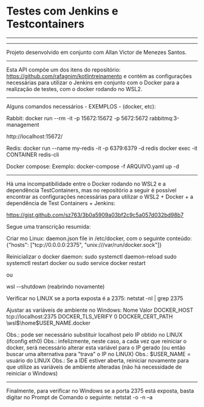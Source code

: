<h1> Testes com Jenkins e Testcontainers </h1>

<hr>
<hr>

Projeto desenvolvido em conjunto com Allan Victor de Menezes Santos.

<hr>

Esta API compõe um dos itens do repositório: https://github.com/rafagnim/kotlintreinamento e contém as configurações necessárias para utilizar o Jenkins em conjunto com o Docker para a realização de testes, com o docker rodando no WSL2.

<hr>


Alguns comandos necessários - EXEMPLOS - (docker, etc):

Rabbit:
docker run --rm -it -p 15672:15672 -p 5672:5672 rabbitmq:3-management

http://localhost:15672/

Redis:
docker run --name my-redis -it -p 6379:6379 -d redis
docker exec -it CONTAINER redis-cli

Docker compose:
Exemplo:
docker-compose -f ARQUIVO.yaml up -d

<hr>

Há uma incompatibilidade entre o Docker rodando no WSL2 e a dependência TestContainers, mas no repositório a seguir é possível encontrar as configurações necessárias para utilizar o WSL2 + Docker + a dependência de Test Containers + Jenkins:

https://gist.github.com/sz763/3b0a5909a03bf2c9c5a057d032bd98b7

Segue uma transcrição resumida:

Criar mo Linux: daemon.json file in /etc/docker, com o seguinte conteúdo:
{"hosts": ["tcp://0.0.0.0:2375", "unix:///var/run/docker.sock"]}

Reinicializar o docker daemon:
sudo systemctl daemon-reload
sudo systemctl restart docker ou sudo service docker restart

ou

wsl --shutdown (reabrindo novamente)

Verificar no LINUX se a porta exposta é a 2375:
netstat -nl | grep 2375

Ajustar as variáveis de ambiente no Windows:
Nome	Valor
DOCKER_HOST	tcp://localhost:2375
DOCKER_TLS_VERIFY	0
DOCKER_CERT_PATH	\\wsl$\home\$USER_NAME\.docker

Obs.: pode ser necessário substituir localhost pelo IP obtido no LINUX (ifconfig eth0)
Obs.: infelizmente, neste caso, a cada vez que reiniciar o docker, será necessário alterar esta variável para o IP gerado (ou então buscar uma alternativa para "trava" o IP no LINUX)
Obs.: $USER_NAME = usuário do LINUX
Obs.: Se a IDE estiver aberta, reiniciar novamente para que utilize as variáveis de ambiente alteradas (não há necessidade de reiniciar o Windows)
<hr>

Finalmente, para verificar no Windows se a porta 2375 está exposta, basta digitar no Prompt de Comando o seguinte:
netstat -o -n –a